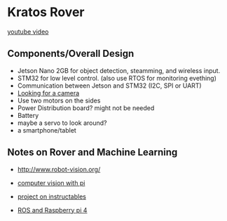 
# Kratos Rover
[youtube video](https://www.youtube.com/watch?v=7oVSaUWeKt0)

## Components/Overall Design

- Jetson Nano 2GB for object detection, steamming, and wireless input.
- STM32 for low level control. (also use RTOS for monitoring evething) 
- Communication between Jetson and STM32 (I2C, SPI or UART)
- [Looking for a camera](https://www.accessoriestested.com/best-camera-for-nvidia-jetson-nano/)
- Use two motors on the sides
- Power Distribution board? might not be needed
- Battery
- maybe a servo to look around?
- a smartphone/tablet 


## Notes on Rover and Machine Learning

- http://www.robot-vision.org/

- [computer vision with pi](https://www.pyimagesearch.com/start-here/)

- [project on instructables](https://www.instructables.com/Object-Finding-Personal-Assistant-Robot-Ft-Raspber/)

- [ROS and Raspberry pi 4](https://www.thinkautonomous.ai/blog/?p=robotic-os-embedded-computer-vision-on-raspberry-pi-4)
